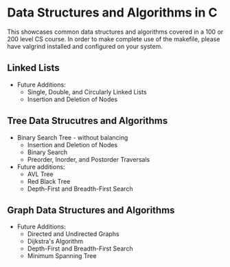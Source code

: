 # Data Structures and Algorithms in C

This showcases common data structures and algorithms covered in a 100 or 200 level CS course.
In order to make complete use of the makefile, please have valgrind installed and configured on
your system.

## Linked Lists
- Future Additions:
	- Single, Double, and Circularly Linked Lists
	- Insertion and Deletion of Nodes

## Tree Data Strucutres and Algorithms
- Binary Search Tree - without balancing
	- Insertion and Deletion of Nodes
	- Binary Search
	- Preorder, Inorder, and Postorder Traversals
- Future additions:
	- AVL Tree
	- Red Black Tree
	- Depth-First and Breadth-First Search
	
## Graph Data Structures and Algorithms
- Future Additions:
	- Directed and Undirected Graphs
	- Dijkstra's Algorithm
	- Depth-First and Breadth-First Search
	- Minimum Spanning Tree
